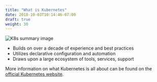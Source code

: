 ```yaml
---
title: "What is Kubernetes"
date: 2018-10-03T10:14:46-07:00
draft: true
weight: 30
---
```


![K8s summary image](/images/introduction/what_is_k8s_new.png)

* Builds on over a decade of experience and best practices
* Utilizes declarative configuration and automation
* Draws upon a large ecosystem of tools, services, support

More information on what Kubernetes is all about can be found on the [official Kubernetes website](https://kubernetes.io/docs/concepts/overview/what-is-kubernetes/).
